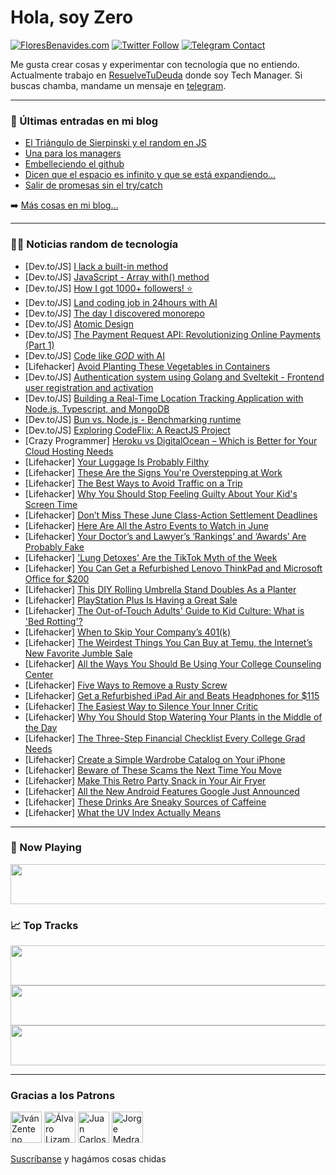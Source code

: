 # Hola, soy Zero

[![FloresBenavides.com](https://img.shields.io/website?down_message=oops&label=MiBlog&style=for-the-badge&up_message=online&url=https%3A%2F%2Ffloresbenavides.com)](https://floresbenavides.com) [![Twitter Follow](https://img.shields.io/twitter/follow/ZeroDragon?color=%231DA1F2&label=Follow&logo=twitter&logoColor=ffffff&style=for-the-badge)](https://twitter.com/zerodragon) [![Telegram Contact](https://img.shields.io/badge/escr%C3%ADbeme-ZeroDragon-%2326A5E4?style=for-the-badge&logo=telegram)](https://t.me/zerodragon)

Me gusta crear cosas y experimentar con tecnología que no entiendo.
Actualmente trabajo en [ResuelveTuDeuda](http://github.com/resuelve) donde soy Tech Manager.
Si buscas chamba, mandame un mensaje en [telegram](https://t.me/zerodragon).

---

### 📕 Últimas entradas en mi blog
<!-- BLOG-POST-LIST:START -->
- [El Triángulo de Sierpinski y el random en JS](https://floresbenavides.com/el-triangulo-de-sierpinski-y-el-random-en-js/)
- [Una para los managers](https://floresbenavides.com/una-para-los-managers/)
- [Embelleciendo el github](https://floresbenavides.com/embelleciendo-el-github/)
- [Dicen que el espacio es infinito y que se está expandiendo…](https://floresbenavides.com/dicen-que-el-espacio-es-infinito-y-que-se-esta-expandiendo/)
- [Salir de promesas sin el try/catch](https://floresbenavides.com/salir-de-promesas-sin-el-try-catch/)
<!-- BLOG-POST-LIST:END -->

➡️ [Más cosas en mi blog...](https://floresbenavides.com)

---

### 👨‍💻 Noticias random de tecnología
<!-- TECH-POSTS:START -->
- [Dev.to/JS] [I lack a built-in method](https://dev.to/serialeditor/i-lack-a-built-in-method-1om6)
- [Dev.to/JS] [JavaScript - Array with&lpar;&rpar; method](https://dev.to/kristiyan_velkov/js-array-with-method-32ag)
- [Dev.to/JS] [How I got 1000+ followers! ⭐](https://dev.to/merudra754/how-i-got-1000-followers-49aj)
- [Dev.to/JS] [Land coding job in 24hours with AI](https://dev.to/aiformewiki/land-coding-job-in-24hours-with-ai-4ha6)
- [Dev.to/JS] [The day I discovered monorepo](https://dev.to/nljmsmnzls/the-day-i-discovered-monorepo-1ek7)
- [Dev.to/JS] [Atomic Design](https://dev.to/lausuarez02/atomic-design-2b2d)
- [Dev.to/JS] [The Payment Request API: Revolutionizing Online Payments &lpar;Part 1&rpar;](https://dev.to/salvietta150x40/the-payment-request-api-revolutionizing-online-payments-part-1-3ifj)
- [Dev.to/JS] [Code like *GOD* with AI](https://dev.to/aiformewiki/code-like-god-with-ai-2knj)
- [Lifehacker] [Avoid Planting These Vegetables in Containers](https://lifehacker.com/avoid-planting-these-vegetables-in-containers-1850501535)
- [Dev.to/JS] [Authentication system using Golang and Sveltekit - Frontend user registration and activation](https://dev.to/sirneij/authentication-system-using-golang-and-sveltekit-frontend-user-registration-and-activation-4104)
- [Dev.to/JS] [Building a Real-Time Location Tracking Application with Node.js, Typescript, and MongoDB](https://dev.to/folasayosamuel/building-a-real-time-location-tracking-application-with-nodejs-typescript-and-mongodb-1bca)
- [Dev.to/JS] [Bun vs. Node.js - Benchmarking runtime](https://dev.to/refine/bun-vs-nodejs-benchmarking-runtime-4l9b)
- [Dev.to/JS] [Exploring CodeFlix: A ReactJS Project](https://dev.to/hr21don/exploring-codeflix-a-reactjs-project-599m)
- [Crazy Programmer] [Heroku vs DigitalOcean – Which is Better for Your Cloud Hosting Needs](https://www.thecrazyprogrammer.com/2023/06/heroku-vs-digitalocean.html)
- [Lifehacker] [Your Luggage Is Probably Filthy](https://lifehacker.com/your-luggage-is-probably-filthy-1850501679)
- [Lifehacker] [These Are the Signs You&#39;re Overstepping at Work](https://lifehacker.com/these-are-the-signs-youre-overstepping-at-work-1850501701)
- [Lifehacker] [The Best Ways to Avoid Traffic on a Trip](https://lifehacker.com/the-best-ways-to-avoid-traffic-on-a-trip-1850501765)
- [Lifehacker] [Why You Should Stop Feeling Guilty About Your Kid&#39;s Screen Time](https://lifehacker.com/why-you-should-stop-feeling-guilty-about-your-kids-scre-1850500959)
- [Lifehacker] [Don’t Miss These June Class-Action Settlement Deadlines](https://lifehacker.com/don-t-miss-these-june-class-action-settlement-deadlines-1850501393)
- [Lifehacker] [Here Are All the Astro Events to Watch in June](https://lifehacker.com/here-are-all-the-astro-events-to-watch-in-june-1850500214)
- [Lifehacker] [Your Doctor’s and Lawyer’s ‘Rankings’ and ‘Awards’ Are Probably Fake](https://lifehacker.com/your-doctor-s-and-lawyer-s-rankings-and-awards-are-1850500367)
- [Lifehacker] [&#39;Lung Detoxes&#39; Are the TikTok Myth of the Week](https://lifehacker.com/lung-detoxes-are-the-tiktok-myth-of-the-week-1850500657)
- [Lifehacker] [You Can Get a Refurbished Lenovo ThinkPad and Microsoft Office for $200](https://lifehacker.com/you-can-get-a-refurbished-lenovo-thinkpad-and-microsoft-1850480431)
- [Lifehacker] [This DIY Rolling Umbrella Stand Doubles As a Planter](https://lifehacker.com/this-diy-rolling-umbrella-stand-doubles-as-a-planter-1850498827)
- [Lifehacker] [PlayStation Plus Is Having a Great Sale](https://lifehacker.com/playstation-plus-is-having-a-great-sale-1850500018)
- [Lifehacker] [The Out-of-Touch Adults&#39; Guide to Kid Culture: What is &#39;Bed Rotting&#39;?](https://lifehacker.com/the-out-of-touch-adults-guide-to-kid-culture-what-is-b-1850500032)
- [Lifehacker] [When to Skip Your Company’s 401&lpar;k&rpar;](https://lifehacker.com/when-to-skip-your-company-s-401-k-1850499838)
- [Lifehacker] [The Weirdest Things You Can Buy at Temu, the Internet’s New Favorite Jumble Sale](https://lifehacker.com/the-weirdest-things-you-can-buy-at-temu-the-internet-s-1850497999)
- [Lifehacker] [All the Ways You Should Be Using Your College Counseling Center](https://lifehacker.com/all-the-ways-you-should-be-using-your-college-counselin-1850499484)
- [Lifehacker] [Five Ways to Remove a Rusty Screw](https://lifehacker.com/five-ways-to-remove-a-rusty-screw-1850498754)
- [Lifehacker] [Get a Refurbished iPad Air and Beats Headphones for $115](https://lifehacker.com/get-a-refurbished-ipad-air-and-beats-headphones-for-11-1850489794)
- [Lifehacker] [The Easiest Way to Silence Your Inner Critic](https://lifehacker.com/the-easiest-way-to-silence-your-inner-critic-1850497775)
- [Lifehacker] [Why You Should Stop Watering Your Plants in the Middle of the Day](https://lifehacker.com/why-you-should-stop-watering-your-plants-in-the-middle-1850497331)
- [Lifehacker] [The Three-Step Financial Checklist Every College Grad Needs](https://lifehacker.com/the-three-step-financial-checklist-every-college-grad-n-1850496495)
- [Lifehacker] [Create a Simple Wardrobe Catalog on Your iPhone](https://lifehacker.com/create-a-simple-wardrobe-catalog-on-your-iphone-1850495680)
- [Lifehacker] [Beware of These Scams the Next Time You Move](https://lifehacker.com/beware-of-these-scams-the-next-time-you-move-1850493049)
- [Lifehacker] [Make This Retro Party Snack in Your Air Fryer](https://lifehacker.com/make-this-retro-party-snack-in-your-air-fryer-1850496989)
- [Lifehacker] [All the New Android Features Google Just Announced](https://lifehacker.com/all-the-new-android-features-google-just-announced-1850495604)
- [Lifehacker] [These Drinks Are Sneaky Sources of Caffeine](https://lifehacker.com/these-drinks-are-sneaky-sources-of-caffeine-1850495926)
- [Lifehacker] [What the UV Index Actually Means](https://lifehacker.com/what-the-uv-index-actually-means-1850496699)<!-- TECH-POSTS:END -->

---

### 🎵 Now Playing
<a href="https://spotify-now-playing-dun.vercel.app/now-playing?open"><img src="https://spotify-now-playing-dun.vercel.app/now-playing" width="540" height="64"></a>

### 📈 Top Tracks
<a href="https://spotify-now-playing-dun.vercel.app/top-tracks?i=1&open"><img src="https://spotify-now-playing-dun.vercel.app/top-tracks?i=1" width="540" height="64"></a>
<a href="https://spotify-now-playing-dun.vercel.app/top-tracks?i=2&open"><img src="https://spotify-now-playing-dun.vercel.app/top-tracks?i=2" width="540" height="64"></a>
<a href="https://spotify-now-playing-dun.vercel.app/top-tracks?i=3&open"><img src="https://spotify-now-playing-dun.vercel.app/top-tracks?i=3" width="540" height="64"></a>

---

### Gracias a los Patrons
[<img src="https://avatars.githubusercontent.com/u/243380?v=4" alt="Iván Zenteno" width="50px">](https://github.com/k001) [<img src="https://avatars.githubusercontent.com/u/19955639?v=4" alt="Álvaro Lizama" width="50px">](https://github.com/alvarolizama) [<img src="https://avatars.githubusercontent.com/u/2718753?v=4" alt="Juan Carlos Ruiz" width="50px">](https://github.com/JuanCrg90) [<img src="https://avatars.githubusercontent.com/u/37025?v=4" alt="Jorge Medrano" width="50px">](https://github.com/h1pp1e) 

[Suscríbanse](https://www.patreon.com/zerodragon) y hagámos cosas chidas

